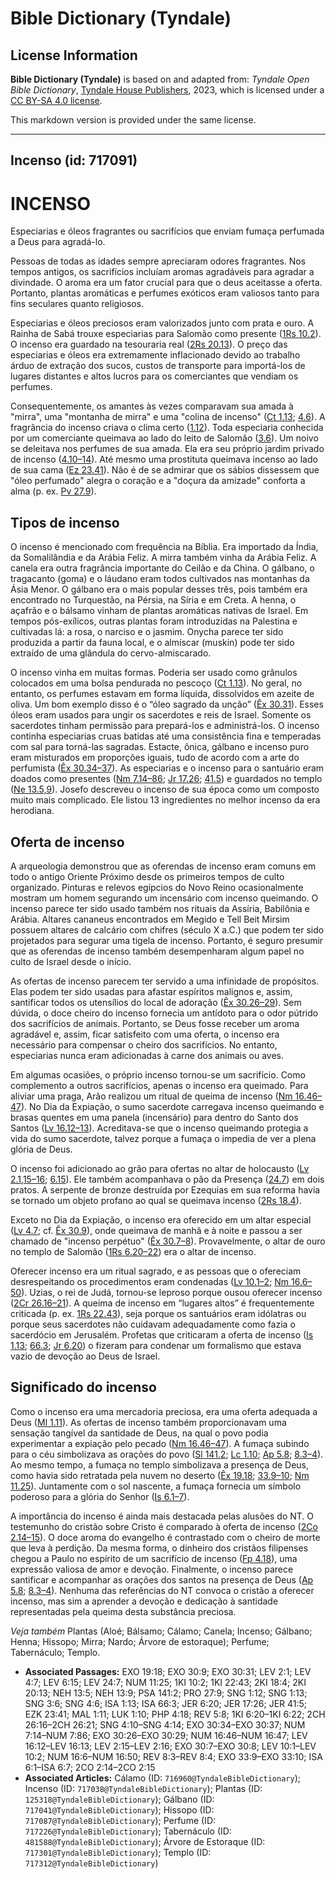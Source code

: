 # Bible Dictionary (Tyndale)

## License Information

**Bible Dictionary (Tyndale)** is based on and adapted from: _Tyndale Open Bible Dictionary_, [Tyndale House Publishers](https://tyndaleopenresources.com/), 2023, which is licensed under a [CC BY-SA 4.0 license](https://creativecommons.org/licenses/by-sa/4.0/legalcode.en).

This markdown version is provided under the same license.



--------------------------------

## Incenso (id: 717091)

INCENSO
=======

Especiarias e óleos fragrantes ou sacrifícios que enviam fumaça perfumada a Deus para agradá\-lo.

Pessoas de todas as idades sempre apreciaram odores fragrantes. Nos tempos antigos, os sacrifícios incluíam aromas agradáveis para agradar a divindade. O aroma era um fator crucial para que o deus aceitasse a oferta. Portanto, plantas aromáticas e perfumes exóticos eram valiosos tanto para fins seculares quanto religiosos.

Especiarias e óleos preciosos eram valorizados junto com prata e ouro. A Rainha de Sabá trouxe especiarias para Salomão como presente ([1Rs 10\.2](https://ref.ly/1Kgs10:2)). O incenso era guardado na tesouraria real ([2Rs 20\.13](https://ref.ly/2Kgs20:13)). O preço das especiarias e óleos era extremamente inflacionado devido ao trabalho árduo de extração dos sucos, custos de transporte para importá\-los de lugares distantes e altos lucros para os comerciantes que vendiam os perfumes.

Consequentemente, os amantes às vezes comparavam sua amada à "mirra", uma "montanha de mirra" e uma "colina de incenso" ([Ct 1\.13](https://ref.ly/Song1:13); [4\.6](https://ref.ly/Song4:6)). A fragrância do incenso criava o clima certo ([1\.12](https://ref.ly/Song1:12)). Toda especiaria conhecida por um comerciante queimava ao lado do leito de Salomão ([3\.6](https://ref.ly/Song3:6)). Um noivo se deleitava nos perfumes de sua amada. Ela era seu próprio jardim privado de incenso ([4\.10–14](https://ref.ly/Song4:10-Song4:14)). Até mesmo uma prostituta queimava incenso ao lado de sua cama ([Ez 23\.41](https://ref.ly/Ezek23:41)). Não é de se admirar que os sábios dissessem que "óleo perfumado" alegra o coração e a "doçura da amizade" conforta a alma (p. ex. [Pv 27\.9](https://ref.ly/Prov27:9)).

Tipos de incenso
----------------

O incenso é mencionado com frequência na Bíblia. Era importado da Índia, da Somalilândia e da Arábia Feliz. A mirra também vinha da Arábia Feliz. A canela era outra fragrância importante do Ceilão e da China. O gálbano, o tragacanto (goma) e o láudano eram todos cultivados nas montanhas da Ásia Menor. O gálbano era o mais popular desses três, pois também era encontrado no Turquestão, na Pérsia, na Síria e em Creta. A henna, o açafrão e o bálsamo vinham de plantas aromáticas nativas de Israel. Em tempos pós\-exílicos, outras plantas foram introduzidas na Palestina e cultivadas lá: a rosa, o narciso e o jasmim. Onycha parece ter sido produzida a partir da fauna local, e o almíscar (muskin) pode ter sido extraído de uma glândula do cervo\-almiscarado.

O incenso vinha em muitas formas. Poderia ser usado como grânulos colocados em uma bolsa pendurada no pescoço ([Ct 1\.13](https://ref.ly/Song1:13)). No geral, no entanto, os perfumes estavam em forma líquida, dissolvidos em azeite de oliva. Um bom exemplo disso é o “óleo sagrado da unção” ([Êx 30\.31](https://ref.ly/Exod30:31)). Esses óleos eram usados para ungir os sacerdotes e reis de Israel. Somente os sacerdotes tinham permissão para prepará\-los e administrá\-los. O incenso continha especiarias cruas batidas até uma consistência fina e temperadas com sal para torná\-las sagradas. Estacte, ônica, gálbano e incenso puro eram misturados em proporções iguais, tudo de acordo com a arte do perfumista ([Êx 30\.34–37](https://ref.ly/Exod30:34-Exod30:37)). As especiarias e o incenso para o santuário eram doados como presentes ([Nm 7\.14–86](https://ref.ly/Num7:14-Num7:86); [Jr 17\.26](https://ref.ly/Jer17:26); [41\.5](https://ref.ly/Jer41:5)) e guardados no templo ([Ne 13\.5,9](https://ref.ly/Neh13:5,Neh13:9)). Josefo descreveu o incenso de sua época como um composto muito mais complicado. Ele listou 13 ingredientes no melhor incenso da era herodiana.

Oferta de incenso
-----------------

A arqueologia demonstrou que as oferendas de incenso eram comuns em todo o antigo Oriente Próximo desde os primeiros tempos de culto organizado. Pinturas e relevos egípcios do Novo Reino ocasionalmente mostram um homem segurando um incensário com incenso queimando. O incenso parece ter sido usado também nos rituais da Assíria, Babilônia e Arábia. Altares cananeus encontrados em Megido e Tell Beit Mirsim possuem altares de calcário com chifres (século X a.C.) que podem ter sido projetados para segurar uma tigela de incenso. Portanto, é seguro presumir que as oferendas de incenso também desempenharam algum papel no culto de Israel desde o início.

As ofertas de incenso parecem ter servido a uma infinidade de propósitos. Elas podem ter sido usadas para afastar espíritos malignos e, assim, santificar todos os utensílios do local de adoração ([Êx 30\.26–29](https://ref.ly/Exod30:26-Exod30:29)). Sem dúvida, o doce cheiro do incenso fornecia um antídoto para o odor pútrido dos sacrifícios de animais. Portanto, se Deus fosse receber um aroma agradável e, assim, ficar satisfeito com uma oferta, o incenso era necessário para compensar o cheiro dos sacrifícios. No entanto, especiarias nunca eram adicionadas à carne dos animais ou aves.

Em algumas ocasiões, o próprio incenso tornou\-se um sacrifício. Como complemento a outros sacrifícios, apenas o incenso era queimado. Para aliviar uma praga, Arão realizou um ritual de queima de incenso ([Nm 16\.46–47](https://ref.ly/Num16:46-Num16:47)). No Dia da Expiação, o sumo sacerdote carregava incenso queimando e brasas quentes em uma panela (incensário) para dentro do Santo dos Santos ([Lv 16\.12–13](https://ref.ly/Lev16:12-Lev16:13)). Acreditava\-se que o incenso queimando protegia a vida do sumo sacerdote, talvez porque a fumaça o impedia de ver a plena glória de Deus.

O incenso foi adicionado ao grão para ofertas no altar de holocausto ([Lv 2\.1,15–16](https://ref.ly/Lev2:1,Lev2:15-Lev2:16); [6\.15](https://ref.ly/Lev6:15)). Ele também acompanhava o pão da Presença ([24\.7](https://ref.ly/Lev24:7)) em dois pratos. A serpente de bronze destruída por Ezequias em sua reforma havia se tornado um objeto profano ao qual se queimava incenso ([2Rs 18\.4](https://ref.ly/2Kgs18:4)).

Exceto no Dia da Expiação, o incenso era oferecido em um altar especial ([Lv 4\.7](https://ref.ly/Lev4:7); cf. [Êx 30\.9](https://ref.ly/Exod30:9)), onde queimava de manhã e à noite e passou a ser chamado de "incenso perpétuo" ([Êx 30\.7–8](https://ref.ly/Exod30:7-Exod30:8)). Provavelmente, o altar de ouro no templo de Salomão ([1Rs 6\.20–22](https://ref.ly/1Kgs6:20-1Kgs6:22)) era o altar de incenso.

Oferecer incenso era um ritual sagrado, e as pessoas que o ofereciam desrespeitando os procedimentos eram condenadas ([Lv 10\.1–2](https://ref.ly/Lev10:1-Lev10:2); [Nm 16\.6–50](https://ref.ly/Num16:6-Num16:50)). Uzias, o rei de Judá, tornou\-se leproso porque ousou oferecer incenso ([2Cr 26\.16–21](https://ref.ly/2Chr26:16-2Chr26:21)). A queima de incenso em “lugares altos” é frequentemente criticada (p. ex. [1Rs 22\.43](https://ref.ly/1Kgs22:43)), seja porque os santuários eram idólatras ou porque seus sacerdotes não cuidavam adequadamente como fazia o sacerdócio em Jerusalém. Profetas que criticaram a oferta de incenso ([Is 1\.13](https://ref.ly/Isa1:13); [66\.3](https://ref.ly/Isa66:3); [Jr 6\.20](https://ref.ly/Jer6:20)) o fizeram para condenar um formalismo que estava vazio de devoção ao Deus de Israel.

Significado do incenso
----------------------

Como o incenso era uma mercadoria preciosa, era uma oferta adequada a Deus ([Ml 1\.11](https://ref.ly/Mal1:11)). As ofertas de incenso também proporcionavam uma sensação tangível da santidade de Deus, na qual o povo podia experimentar a expiação pelo pecado ([Nm 16\.46–47](https://ref.ly/Num16:46-Num16:47)). A fumaça subindo para o céu simbolizava as orações do povo ([Sl 141\.2](https://ref.ly/Ps141:2); [Lc 1\.10](https://ref.ly/Luke1:10); [Ap 5\.8](https://ref.ly/Rev5:8); [8\.3–4](https://ref.ly/Rev8:3-Rev8:4)). Ao mesmo tempo, a fumaça no templo simbolizava a presença de Deus, como havia sido retratada pela nuvem no deserto ([Êx 19\.18](https://ref.ly/Exod19:18); [33\.9–10](https://ref.ly/Exod33:9-Exod33:10); [Nm 11\.25](https://ref.ly/Num11:25)). Juntamente com o sol nascente, a fumaça fornecia um símbolo poderoso para a glória do Senhor ([Is 6\.1–7](https://ref.ly/Isa6:1-Isa6:7)).

A importância do incenso é ainda mais destacada pelas alusões do NT. O testemunho do cristão sobre Cristo é comparado à oferta de incenso ([2Co 2\.14–15](https://ref.ly/2Cor2:14-2Cor2:15)). O doce aroma do evangelho é contrastado com o cheiro de morte que leva à perdição. Da mesma forma, o dinheiro dos cristãos filipenses chegou a Paulo no espírito de um sacrifício de incenso ([Fp 4\.18](https://ref.ly/Phil4:18)), uma expressão valiosa de amor e devoção. Finalmente, o incenso parece santificar e acompanhar as orações dos santos na presença de Deus ([Ap 5\.8](https://ref.ly/Rev5:8); [8\.3–4](https://ref.ly/Rev8:3-Rev8:4)). Nenhuma das referências do NT convoca o cristão a oferecer incenso, mas sim a aprender a devoção e dedicação à santidade representadas pela queima desta substância preciosa.

*Veja também* Plantas (Aloé; Bálsamo; Cálamo; Canela; Incenso; Gálbano; Henna; Hissopo; Mirra; Nardo; Árvore de estoraque); Perfume; Tabernáculo; Templo.

* **Associated Passages:** EXO 19:18; EXO 30:9; EXO 30:31; LEV 2:1; LEV 4:7; LEV 6:15; LEV 24:7; NUM 11:25; 1KI 10:2; 1KI 22:43; 2KI 18:4; 2KI 20:13; NEH 13:5; NEH 13:9; PSA 141:2; PRO 27:9; SNG 1:12; SNG 1:13; SNG 3:6; SNG 4:6; ISA 1:13; ISA 66:3; JER 6:20; JER 17:26; JER 41:5; EZK 23:41; MAL 1:11; LUK 1:10; PHP 4:18; REV 5:8; 1KI 6:20–1KI 6:22; 2CH 26:16–2CH 26:21; SNG 4:10–SNG 4:14; EXO 30:34–EXO 30:37; NUM 7:14–NUM 7:86; EXO 30:26–EXO 30:29; NUM 16:46–NUM 16:47; LEV 16:12–LEV 16:13; LEV 2:15–LEV 2:16; EXO 30:7–EXO 30:8; LEV 10:1–LEV 10:2; NUM 16:6–NUM 16:50; REV 8:3–REV 8:4; EXO 33:9–EXO 33:10; ISA 6:1–ISA 6:7; 2CO 2:14–2CO 2:15
* **Associated Articles:** Cálamo (ID: `716960@TyndaleBibleDictionary`); Incenso (ID: `717038@TyndaleBibleDictionary`); Plantas (ID: `125318@TyndaleBibleDictionary`); Gálbano (ID: `717041@TyndaleBibleDictionary`); Hissopo (ID: `717087@TyndaleBibleDictionary`); Perfume (ID: `717226@TyndaleBibleDictionary`); Tabernáculo (ID: `481588@TyndaleBibleDictionary`); Árvore de Estoraque (ID: `717301@TyndaleBibleDictionary`); Templo (ID: `717312@TyndaleBibleDictionary`)

